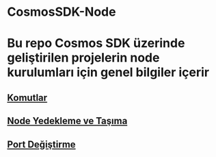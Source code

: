 # CosmosSDK-Node


# Bu repo Cosmos SDK üzerinde geliştirilen projelerin node kurulumları için genel bilgiler içerir

## [Komutlar](https://github.com/Core-Node-Team/CosmosSDK-Node/blob/main/Ortak-Komutlar.md)

## [Node Yedekleme ve Taşıma](https://github.com/Core-Node-Team/CosmosSDK-Node/blob/main/Yedekleme%20ve%20Ta%C5%9F%C4%B1ma.md)

## [Port Değiştirme](https://github.com/Core-Node-Team/CosmosSDK-Node/blob/main/Port%20de%C4%9Fi%C5%9Ftirme.md)
